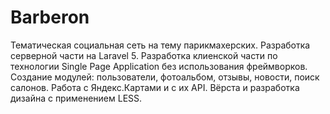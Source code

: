 # Barberon

Тематическая социальная сеть на тему парикмахерских. Разработка серверной части на Laravel 5. Разработка клиенской части по технологии Single Page Application без использования фреймворков. Создание модулей: пользователи, фотоальбом, отзывы, новости, поиск салонов. Работа с Яндекс.Картами и с их API. Вёрста и разработка дизайна с применением LESS.
